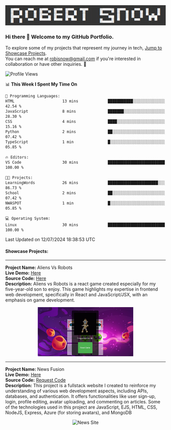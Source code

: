 <img alt="myname" src="assets/name.png" />

### Hi there 👋 Welcome to my GitHub Portfolio.
To explore some of my projects that represent my journey in tech, [Jump to Showcase Projects](#showcase-projects).  
You can reach me at robjsnow@gmail.com if you're interested in collaboration or have other inquiries.  :briefcase:



<!--START_SECTION:waka-->
![Profile Views](http://img.shields.io/badge/Profile%20Views-2-blue)

📊 **This Week I Spent My Time On** 

```text
💬 Programming Languages: 
HTML                     13 mins             ███████████░░░░░░░░░░░░░░   42.54 % 
JavaScript               8 mins              ███████░░░░░░░░░░░░░░░░░░   28.30 % 
CSS                      4 mins              ████░░░░░░░░░░░░░░░░░░░░░   15.16 % 
Python                   2 mins              ██░░░░░░░░░░░░░░░░░░░░░░░   07.42 % 
TypeScript               1 min               █░░░░░░░░░░░░░░░░░░░░░░░░   05.85 % 

🔥 Editors: 
VS Code                  30 mins             █████████████████████████   100.00 % 

🐱‍💻 Projects: 
LearningWords            26 mins             ██████████████████████░░░   86.73 % 
School                   2 mins              ██░░░░░░░░░░░░░░░░░░░░░░░   07.42 % 
NWASPOT                  1 min               █░░░░░░░░░░░░░░░░░░░░░░░░   05.85 % 

💻 Operating System: 
Linux                    30 mins             █████████████████████████   100.00 % 
```


 Last Updated on 12/07/2024 18:38:53 UTC
<!--END_SECTION:waka-->

<!--
**robjsnow/robjsnow** is a ✨ _special_ ✨ repository because its `README.md` (this file) appears on your GitHub profile.

Here are some ideas to get you started:

- 🔭 I’m currently working on ...
- 🌱 I’m currently learning ...
- 👯 I’m looking to collaborate on ...
- 🤔 I’m looking for help with ...
- 💬 Ask me about ...
- 📫 How to reach me: ...
- 😄 Pronouns: ...
- ⚡ Fun fact: ...
-->

#### Showcase Projects:

---

**Project Name:** Aliens Vs Robots  
**Live Demo:** [Here](https://yellow-water-02e94ce10.4.azurestaticapps.net/)  
**Source Code:** [Here](https://github.com/robjsnow/avr/)  
**Description:** Aliens vs Robots is a react game created especially for my five-year-old son to enjoy. This game highlights my expertise in frontend web development, specifically in React and JavaScript/JSX, with an emphasis on game development.  
<div align="center"><a href="https://yellow-water-02e94ce10.4.azurestaticapps.net/">
  <img src="https://github.com/robjsnow/avr/blob/main/screenshots/avrSS.jpg?raw=true" alt="Dancing Robot" width="300" />
</a></div>

---
**Project Name:**  News Fusion  
**Live Demo:**  [Here](https://newsfusion-3a88334147f8.herokuapp.com/)  
**Source Code:**  [Request Code](mailto:robjsnow@gmailcom)  
**Description:**  This project is a fullstack website I created to reinforce my understanding of various web development aspects, including APIs, databases, and authentication. It offers functionalities like user sign-up, login, profile editing, avatar uploading, and commenting on articles. Some of the technologies used in this project are JavaScript, EJS, HTML, CSS, NodeJS, Express, Azure (for storing avatars), and MongoDB
<div align="center"<a href="https://yellow-water-02e94ce10.4.azurestaticapps.net/">
  <img src="https://ashy-desert-0dbaf2a10.4.azurestaticapps.net/news1.jpeg" alt="News Site" width="300" />
</a></div>

